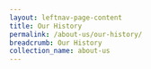 ```yaml
---
layout: leftnav-page-content
title: Our History
permalink: /about-us/our-history/
breadcrumb: Our History
collection_name: about-us
---
```

